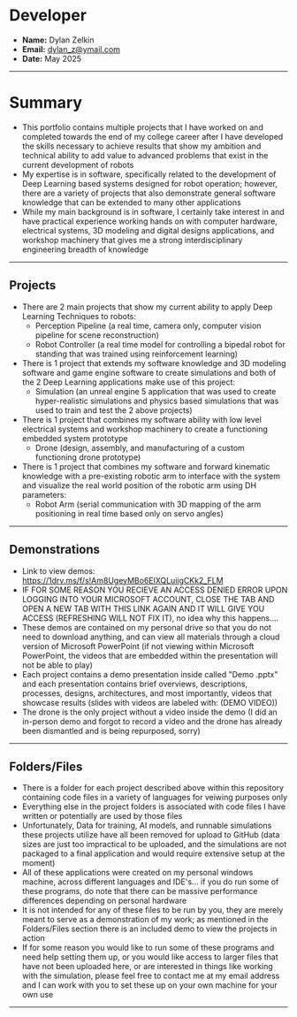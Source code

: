 # Developer
- **Name:** Dylan Zelkin
- **Email:** dylan_z@ymail.com
- **Date:** May 2025
---


# Summary
- This portfolio contains multiple projects that I have worked on and completed towards the end of my college career after I have developed the skills necessary to achieve results that show my ambition and technical ability to add value to advanced problems that exist in the current development of robots
- My expertise is in software, specifically related to the development of Deep Learning based systems designed for robot operation; however, there are a variety of projects that also demonstrate general software knowledge that can be extended to many other applications
- While my main background is in software, I certainly take interest in and have practical experience working hands on with computer hardware, electrical systems, 3D modeling and digital designs applications, and workshop machinery that gives me a strong interdisciplinary engineering breadth of knowledge 
---


## Projects
- There are 2 main projects that show my current ability to apply Deep Learning Techniques to robots:
    - Perception Pipeline (a real time, camera only, computer vision pipeline for scene reconstruction)
    - Robot Controller (a real time model for controlling a bipedal robot for standing that was trained using reinforcement learning)
- There is 1 project that extends my software knowledge and 3D modeling software and game engine software to create simulations and both of the 2 Deep Learning applications make use of this project:
    - Simulation (an unreal engine 5 application that was used to create hyper-realistic simulations and physics based simulations that was used to train and test the 2 above projects)
- There is 1 project that combines my software ability with low level electrical systems and workshop machinery to create a functioning embedded system prototype
    - Drone (design, assembly, and manufacturing of a custom functioning drone prototype)
- There is 1 project that combines my software and forward kinematic knowledge with a pre-existing robotic arm to interface with the system and visualize the real world position of the robotic arm using DH parameters:
    - Robot Arm (serial communication with 3D mapping of the arm positioning in real time based only on servo angles)
---


## Demonstrations
- Link to view demos: https://1drv.ms/f/s!Am8UgeyMBo6ElXQLuiigCKk2_FLM
- IF FOR SOME REASON YOU RECIEVE AN ACCESS DENIED ERROR UPON LOGGING INTO YOUR MICROSOFT ACCOUNT, CLOSE THE TAB AND OPEN A NEW TAB WITH THIS LINK AGAIN AND IT WILL GIVE YOU ACCESS (REFRESHING WILL NOT FIX IT), no idea why this happens....
- These demos are contained on my personal drive so that you do not need to download anything, and can view all materials through a cloud version of Microsoft PowerPoint (if not viewing within Microsoft PowerPoint, the videos that are embedded within the presentation will not be able to play)
- Each project contains a demo presentation inside called "Demo <project name>.pptx" and each presentation contains brief overviews, descriptions, processes, designs, architectures, and most importantly, videos that showcase results (slides with videos are labeled with: (DEMO VIDEO))
- The drone is the only project without a video inside the demo (I did an in-person demo and forgot to record a video and the drone has already been dismantled and is being repurposed, sorry)
---


## Folders/Files
- There is a folder for each project described above within this repository containing code files in a variety of languages for veiwing purposes only
- Everything else in the project folders is associated with code files I have written or potentially are used by those files
- Unfortunately, Data for training, AI models, and runnable simulations these projects utilize have all been removed for upload to GitHub (data sizes are just too impractical to be uploaded, and the simulations are not packaged to a final application and would require extensive setup at the moment)
- All of these applications were created on my personal windows machine, across different languages and IDE's... if you do run some of these programs, do note that there can be massive performance differences depending on personal hardware
- It is not intended for any of these files to be run by you, they are merely meant to serve as a demonstration of my work; as mentioned in the Folders/Files section there is an included demo to view the projects in action
- If for some reason you would like to run some of these programs and need help setting them up, or you would like access to larger files that have not been uploaded here, or are interested in things like working with the simulation, please feel free to contact me at my email address and I can work with you to set these up on your own machine for your own use
---
